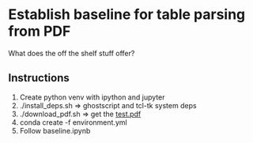 # Establish baseline for table parsing from PDF

What does the off the shelf stuff offer?

## Instructions

1. Create python venv with ipython and jupyter
2. ./install_deps.sh => ghostscript and tcl-tk system deps
3. ./download_pdf.sh => get the [test.pdf](https://www.hcd.ca.gov/housing-elements/docs/torrance-6th-adopted081522.pdf)
4. conda create -f environment.yml
5. Follow baseline.ipynb
